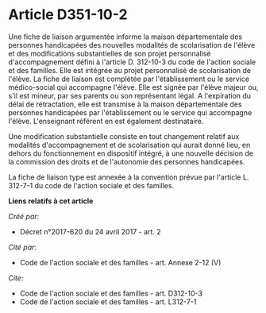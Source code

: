 # Article D351-10-2

Une fiche de liaison argumentée informe la maison départementale des personnes handicapées des nouvelles modalités de
scolarisation de l'élève et des modifications substantielles de son projet personnalisé d'accompagnement défini à l'article
D. 312-10-3 du code de l'action sociale et des familles. Elle est intégrée au projet personnalisé de scolarisation de
l'élève. La fiche de liaison est complétée par l'établissement ou le service médico-social qui accompagne l'élève. Elle est
signée par l'élève majeur ou, s'il est mineur, par ses parents ou son représentant légal. A l'expiration du délai de
rétractation, elle est transmise à la maison départementale des personnes handicapées par l'établissement ou le service qui
accompagne l'élève. L'enseignant référent en est également destinataire. 

Une modification substantielle consiste en tout changement relatif aux modalités d'accompagnement et de scolarisation qui
aurait donné lieu, en dehors du fonctionnement en dispositif intégré, à une nouvelle décision de la commission des droits et
de l'autonomie des personnes handicapées. 

La fiche de liaison type est annexée à la convention prévue par l'article L. 312-7-1 du code de l'action sociale et des
familles.

**Liens relatifs à cet article**

_Créé par_:

  - Décret n°2017-620 du 24 avril 2017 - art. 2

_Cité par_:

  - Code de l'action sociale et des familles - art. Annexe 2-12 (V)

_Cite_:

  - Code de l'action sociale et des familles - art. D312-10-3
  - Code de l'action sociale et des familles - art. L312-7-1
